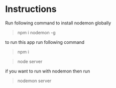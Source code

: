 # Instructions

Run following command to install nodemon globally 

> npm i nodemon -g

to run this app run following command 

>npm i

>node server

if you want to run with nodemon then run 

>nodemon server